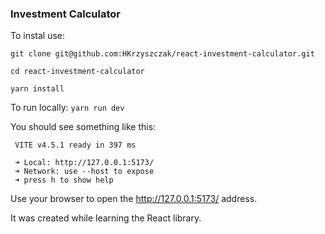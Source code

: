 ### Investment Calculator

To instal use:

`git clone git@github.com:HKrzyszczak/react-investment-calculator.git`

`cd react-investment-calculator`

`yarn install`

To run locally: `yarn run dev`

You should see something like this:

```
 VITE v4.5.1 ready in 397 ms

 ➜ Local: http://127.0.0.1:5173/
 ➜ Network: use --host to expose
 ➜ press h to show help
```

Use your browser to open the http://127.0.0.1:5173/ address.

It was created while learning the React library.
